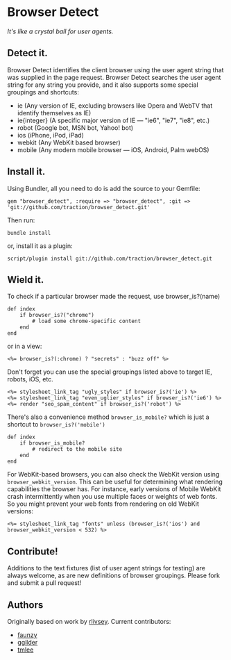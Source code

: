 # Browser Detect
_It's like a crystal ball for user agents._

## Detect it.

Browser Detect identifies the client browser using the user agent string that was supplied in the page request. Browser Detect searches the user agent string for any string you provide, and it also supports some special groupings and shortcuts:

  * ie (Any version of IE, excluding browsers like Opera and WebTV that identify themselves as IE)
  * ie{integer} (A specific major version of IE — "ie6", "ie7", "ie8", etc.)
  * robot (Google bot, MSN bot, Yahoo! bot)
  * ios (iPhone, iPod, iPad)
  * webkit (Any WebKit based browser)
  * mobile (Any modern mobile browser — iOS, Android, Palm webOS)

## Install it.

Using Bundler, all you need to do is add the source to your Gemfile:

	gem "browser_detect", :require => "browser_detect", :git => 'git://github.com/traction/browser_detect.git'

Then run:

	bundle install
	
or, install it as a plugin:

	script/plugin install git://github.com/traction/browser_detect.git
	
## Wield it.

To check if a particular browser made the request, use browser_is?(name)

	def index
		if browser_is?("chrome")
			# load some chrome-specific content
		end
	end
	
or in a view:
	
	<%= browser_is?(:chrome) ? "secrets" : "buzz off" %>
	
Don't forget you can use the special groupings listed above to target IE, robots, iOS, etc.
	
	<%= stylesheet_link_tag "ugly_styles" if browser_is?('ie') %>
	<%= stylesheet_link_tag "even_uglier_styles" if browser_is?('ie6') %>
	<%= render "seo_spam_content" if browser_is?('robot') %>

There's also a convenience method `browser_is_mobile?` which is just a shortcut to `browser_is?('mobile')`

	def index
		if browser_is_mobile?
			# redirect to the mobile site
		end
	end

For WebKit-based browsers, you can also check the WebKit version using `browser_webkit_version`. This can be useful for determining what rendering capabilities the browser has. For instance, early versions of Mobile WebKit crash intermittently when you use multiple faces or weights of web fonts. So you might prevent your web fonts from rendering on old WebKit versions:

	<%= stylesheet_link_tag "fonts" unless (browser_is?('ios') and browser_webkit_version < 532) %>

## Contribute!

Additions to the text fixtures (list of user agent strings for testing) are always welcome, as are new definitions of browser groupings. Please fork and submit a pull request!

## Authors

Originally based on work by [rlivsey](http://github.com/rlivsey). Current contributors:

  * [faunzy](http://github.com/faunzy)
  * [ggilder](http://github.com/ggilder)
  * [tmlee](http://github.com/tmlee)
